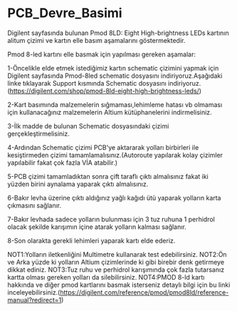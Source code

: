 # PCB_Devre_Basimi
 Digilent sayfasında bulunan Pmod 8LD: Eight High-brightness LEDs kartının alitum çizimi ve kartın elle basım aşamalarını göstermektedir. 

Pmod 8-led kartını elle basmak için yapılması gereken aşamalar:

1-Öncelikle elde etmek istediğimiz kartın schematic çizimini yapmak için Digilent sayfasında Pmod-8led schematic dosyasını indiriyoruz.Aşağıdaki linke tıklayarak
Support kısmında Schematic dosyasını indiriyoruz.(https://digilent.com/shop/pmod-8ld-eight-high-brightness-leds/)

2-Kart basımında malzemelerin sığmaması,lehimleme hatası vb olmaması için kullanacağınız malzemelerin Altium kütüphanelerini indirmelisiniz.

3-İlk madde de bulunan Schematic dosyasındaki çizimi gerçekleştirmelisiniz.

4-Ardından Schematic çizimi PCB'ye aktararak yolları birbirleri ile kesiştirmeden çizimi tamamlamalısınız.(Autoroute yapılarak kolay çizimler yapılabilir
fakat çok fazla VİA atabilir.)

5-PCB çizimi tamamladıktan sonra çift taraflı çıktı almalısınız fakat iki yüzden birini aynalama yaparak çıktı almalısınız.

6-Bakır levha üzerine çıktı aldığınız yağlı kağıdı ütü yaparak yolların karta çıkmasını sağlanır.

7-Bakır levhada sadece yolların bulunması için 3 tuz ruhuna 1 perhidrol olacak şekilde karışımın içine atarak yolların kalması sağlanır.

8-Son olarakta gerekli lehimleri yaparak kartı elde ederiz.

NOT1:Yolların iletkenliğini Multimetre kullanarak test edebilirsiniz.
NOT2:Ön ve Arka yüzde ki yolların Altium çizimlerinde ki gibi birebir denk getirmeye dikkat ediniz.
NOT3:Tuz ruhu ve perhidrol karışımında çok fazla tutarsanız kartta olması gereken yolları da silebilirsiniz.
NOT4:PMOD 8-ld kartı hakkında ve diğer pmod kartlarını basmak isterseniz detaylı bilgi için bu linki inceleyebilirsiniz.(https://digilent.com/reference/pmod/pmod8ld/reference-manual?redirect=1)
